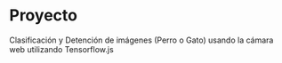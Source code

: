 # Proyecto
Clasificación y Detención de imágenes (Perro o Gato) usando la cámara web utilizando Tensorflow.js

